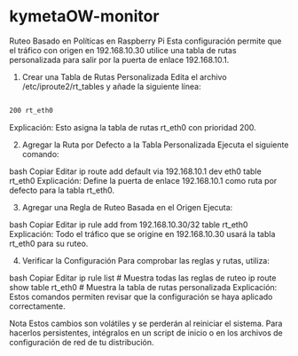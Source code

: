 # kymetaOW-monitor

Ruteo Basado en Políticas en Raspberry Pi
Esta configuración permite que el tráfico con origen en 192.168.10.30 utilice una tabla de rutas personalizada para salir por la puerta de enlace 192.168.10.1.

1. Crear una Tabla de Rutas Personalizada
Edita el archivo /etc/iproute2/rt_tables y añade la siguiente línea:

```bash

200 rt_eth0
```
Explicación: Esto asigna la tabla de rutas rt_eth0 con prioridad 200.

2. Agregar la Ruta por Defecto a la Tabla Personalizada
Ejecuta el siguiente comando:

bash
Copiar
Editar
ip route add default via 192.168.10.1 dev eth0 table rt_eth0
Explicación: Define la puerta de enlace 192.168.10.1 como ruta por defecto para la tabla rt_eth0.

3. Agregar una Regla de Ruteo Basada en el Origen
Ejecuta:

bash
Copiar
Editar
ip rule add from 192.168.10.30/32 table rt_eth0
Explicación: Todo el tráfico que se origine en 192.168.10.30 usará la tabla rt_eth0 para su ruteo.

4. Verificar la Configuración
Para comprobar las reglas y rutas, utiliza:

bash
Copiar
Editar
ip rule list         # Muestra todas las reglas de ruteo
ip route show table rt_eth0   # Muestra la tabla de rutas personalizada
Explicación: Estos comandos permiten revisar que la configuración se haya aplicado correctamente.

Nota
Estos cambios son volátiles y se perderán al reiniciar el sistema. Para hacerlos persistentes, intégralos en un script de inicio o en los archivos de configuración de red de tu distribución.
